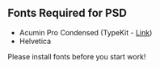## Fonts Required for PSD

* Acumin Pro Condensed (TypeKit - [Link](https://typekit.com/fonts/acumin))
* Helvetica

Please install fonts before you start work!